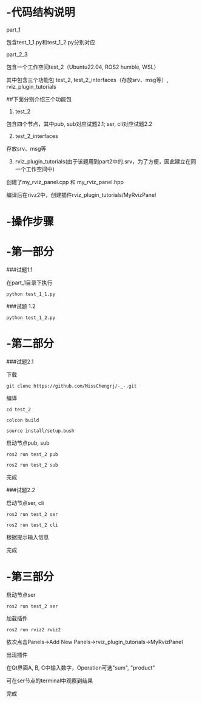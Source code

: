 # -代码结构说明
part_1

包含test_1_1.py和test_1_2.py分别对应

part_2_3

包含一个工作空间test_2（Ubuntu22.04, ROS2 humble, WSL）

其中包含三个功能包 test_2, test_2_interfaces（存放srv、msg等）, rviz_plugin_tutorials


##下面分别介绍三个功能包

1. test_2

   
包含四个节点，其中pub, sub对应试题2.1; ser, cli对应试题2.2

2. test_2_interfaces
   

存放srv、msg等

3. rviz_plugin_tutorials(由于该题用到part2中的.srv，为了方便，因此建立在同一个工作空间中)
   
   
创建了my_rviz_panel.cpp 和 my_rviz_panel.hpp

编译后在rivz2中，创建插件rviz_plugin_tutorials/MyRvizPanel

# -操作步骤

# -第一部分 


###试题1.1

在part_1目录下执行

```
python test_1_1.py
```

###试题 1.2

```
python test_1_2.py
```

# -第二部分 


###试题2.1

下载

```
git clone https://github.com/MissChengrj/-_-.git
```

编译

```
cd test_2

colcon build
```

```
source install/setup.bush
```

启动节点pub, sub

```
ros2 run test_2 pub

ros2 run test_2 sub
```

完成

###试题2.2

启动节点ser, cli

```
ros2 run test_2 ser

ros2 run test_2 cli
```

根据提示输入信息

完成

# -第三部分


启动节点ser

```
ros2 run test_2 ser
```

加载插件

```
ros2 run rviz2 rviz2
```

依次点击Panels->Add New Panels->rviz_plugin_tutorials->MyRvizPanel

出现插件

在Qt界面A, B, C中输入数字，Operation可选"sum", "product"

可在ser节点的terminal中观察到结果

完成




